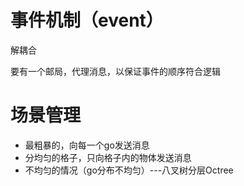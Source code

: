 # 事件机制（event）

解耦合

要有一个邮局，代理消息，以保证事件的顺序符合逻辑

# 场景管理

- 最粗暴的，向每一个go发送消息
- 分均匀的格子，只向格子内的物体发送消息
- 不均匀的情况（go分布不均匀）---八叉树分层Octree